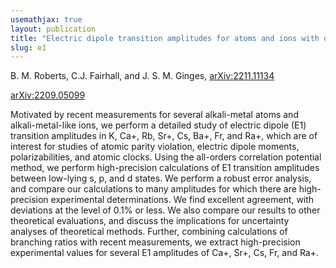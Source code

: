 ```yaml
---
usemathjax: true
layout: publication
title: "Electric dipole transition amplitudes for atoms and ions with one valence electron"
slug: e1
---
```


B. M. Roberts, C.J. Fairhall, and J. S. M. Ginges, [arXiv:2211.11134](https://arxiv.org/abs/2211.11134)

[arXiv:2209.05099](https://arxiv.org/abs/2211.11134)

Motivated by recent measurements for several alkali-metal atoms and alkali-metal-like ions, we perform a detailed study of electric dipole (E1) transition amplitudes in K, Ca+, Rb, Sr+, Cs, Ba+, Fr, and Ra+, which are of interest for studies of atomic parity violation, electric dipole moments, polarizabilities, and atomic clocks. Using the all-orders correlation potential method, we perform high-precision calculations of E1 transition amplitudes between low-lying s, p, and d states. We perform a robust error analysis, and compare our calculations to many amplitudes for which there are high-precision experimental determinations. We find excellent agreement, with deviations at the level of 0.1% or less. We also compare our results to other theoretical evaluations, and discuss the implications for uncertainty analyses of theoretical methods. Further, combining calculations of branching ratios with recent measurements, we extract high-precision experimental values for several E1 amplitudes of Ca+, Sr+, Cs, Fr, and Ra+.

